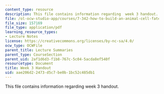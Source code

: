 ```yaml
---
content_type: resource
description: This file contains information regarding  week 3 handout.
file: /ol-ocw-studio-app/courses/7-342-how-to-build-an-animal-cell-fate-and-identity-in-development-and-disease-fall-2017/aae206d22473d5c7be0b1bc52c485db1_MIT7_342F17_Week_3_handout.pdf
file_size: 157169
file_type: application/pdf
learning_resource_types:
- Lecture Notes
license: https://creativecommons.org/licenses/by-nc-sa/4.0/
ocw_type: OCWFile
parent_title: Lecture Summaries
parent_type: CourseSection
parent_uid: 2af1d6d3-f1b8-767c-5c04-5acda8ef540f
resourcetype: Document
title: Week 3 Handout
uid: aae206d2-2473-d5c7-be0b-1bc52c485db1
---
```

This file contains information regarding  week 3 handout.